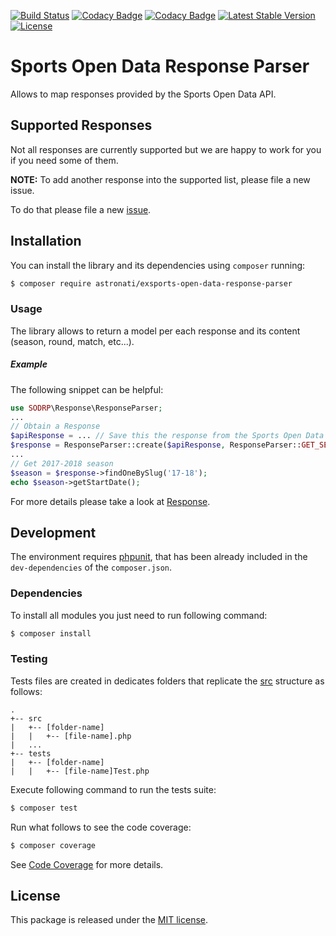 [![Build Status](https://travis-ci.org/astronati/php-sports-open-data-response-parser.svg?branch=master)](https://travis-ci.org/astronati/php-sports-open-data-response-parser)
[![Codacy Badge](https://api.codacy.com/project/badge/Grade/3caf1d767596416b973fbabc96fef324)](https://www.codacy.com/app/astronati/php-sports-open-data-response-parser?utm_source=github.com&amp;utm_medium=referral&amp;utm_content=astronati/php-sports-open-data-response-parser&amp;utm_campaign=Badge_Grade)
[![Codacy Badge](https://api.codacy.com/project/badge/Coverage/3caf1d767596416b973fbabc96fef324)](https://www.codacy.com/app/astronati/php-sports-open-data-response-parser?utm_source=github.com&utm_medium=referral&utm_content=astronati/php-sports-open-data-response-parser&utm_campaign=Badge_Coverage)
[![Latest Stable Version](https://poser.pugx.org/astronati/sports-open-data-response-parser/v/stable)](https://packagist.org/packages/astronati/sports-open-data-response-parser)
[![License](https://poser.pugx.org/astronati/sports-open-data-response-parser/license)](https://packagist.org/packages/astronati/sports-open-data-response-parser)

# Sports Open Data Response Parser
Allows to map responses provided by the Sports Open Data API.

## Supported Responses
Not all responses are currently supported but we are happy to work for you if you need some of them.

**NOTE:** To add another response into the supported list, please file a new issue.

To do that please file a new [issue](https://github.com/astronati/php-sports-open-data-response-parser/issues/new).

## Installation
You can install the library and its dependencies using `composer` running:
```sh
$ composer require astronati/exsports-open-data-response-parser
```

### Usage
The library allows to return a model per each response and its content (season, round, match, etc...).

##### Example
The following snippet can be helpful:

```php
use SODRP\Response\ResponseParser;
...
// Obtain a Response
$apiResponse = ... // Save this the response from the Sports Open Data API
$response = ResponseParser::create($apiResponse, ResponseParser::GET_SEASONS_AVAILABLE);
...
// Get 2017-2018 season
$season = $response->findOneBySlug('17-18');
echo $season->getStartDate();
```

For more details please take a look at [Response](https://github.com/astronati/php-sports-open-data-response-parser/tree/master/src/Response).

## Development
The environment requires [phpunit](https://phpunit.de/), that has been already included in the `dev-dependencies` of the
`composer.json`.

### Dependencies
To install all modules you just need to run following command:

```sh
$ composer install
```

### Testing
Tests files are created in dedicates folders that replicate the
[src](https://github.com/astronati/php-sports-open-data-response-parser/tree/master/src) structure as follows:
```
.
+-- src
|   +-- [folder-name]
|   |   +-- [file-name].php
|   ...
+-- tests
|   +-- [folder-name]
|   |   +-- [file-name]Test.php
```

Execute following command to run the tests suite:
```sh
$ composer test
```

Run what follows to see the code coverage:
```sh
$ composer coverage
```

See [Code Coverage](http://astronati.github.io/php-sports-open-data-response-parser/coverage/html/index.html)
for more details.

## License
This package is released under the [MIT license](LICENSE.md).

